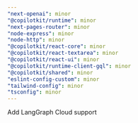 ```yaml
---
"next-openai": minor
"@copilotkit/runtime": minor
"next-pages-router": minor
"node-express": minor
"node-http": minor
"@copilotkit/react-core": minor
"@copilotkit/react-textarea": minor
"@copilotkit/react-ui": minor
"@copilotkit/runtime-client-gql": minor
"@copilotkit/shared": minor
"eslint-config-custom": minor
"tailwind-config": minor
"tsconfig": minor
---
```


Add LangGraph Cloud support
